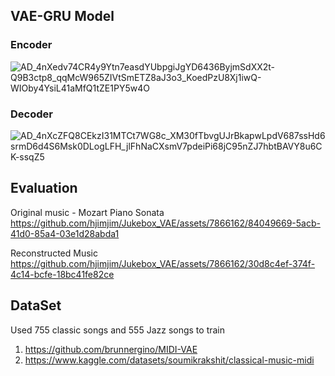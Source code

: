 ## VAE-GRU Model
### Encoder
![AD_4nXedv74CR4y9Ytn7easdYUbpgiJgYD6436ByjmSdXX2t-Q9B3ctp8_qqMcW965ZIVtSmETZ8aJ3o3_KoedPzU8Xj1iwQ-WIOby4YsiL41aMfQ1tZE1PY5w4O](https://github.com/hjimjim/Jukebox_VAE/assets/7866162/1f2503b1-6366-4fd0-bd64-85f372579382)

### Decoder
![AD_4nXcZFQ8CEkzI31MTCt7WG8c_XM30fTbvgUJrBkapwLpdV687ssHd6srmD6d4S6Msk0DLogLFH_jlFhNaCXsmV7pdeiPi68jC95nZJ7hbtBAVY8u6CK-ssqZ5](https://github.com/hjimjim/Jukebox_VAE/assets/7866162/c85070d0-3606-4cc4-bfa8-fd7713b7c01f)


## Evaluation
Original music - Mozart Piano Sonata
https://github.com/hjimjim/Jukebox_VAE/assets/7866162/84049669-5acb-41d0-85a4-03e1d28abda1

Reconstructed Music
https://github.com/hjimjim/Jukebox_VAE/assets/7866162/30d8c4ef-374f-4c14-bcfe-18bc41fe82ce

## DataSet
Used 755 classic songs and 555 Jazz songs to train
1. https://github.com/brunnergino/MIDI-VAE
2. https://www.kaggle.com/datasets/soumikrakshit/classical-music-midi
   
